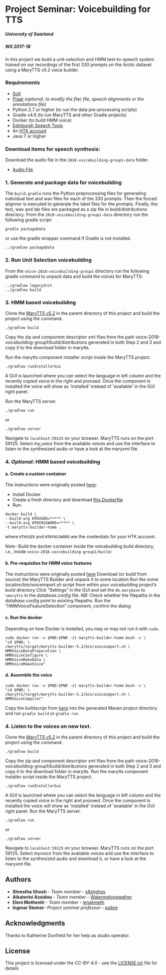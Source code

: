 # Project Seminar: Voicebuilding for TTS
##### University of Saarland 
##### WS 2017-18


In this project we build a unit-selection and HMM text-to-speech system trained on our recordings of the first 330 prompts on the Arctic 
dataset using a MaryTTS v5.2 voice builder. 

### Requirements

- [SoX](http://sox.sourceforge.net/) 
- [Praat](http://www.fon.hum.uva.nl/praat/) (*optional, to modify the flac file, speech alignments or the annotations file*)
- Python 2.7 or higher (to run the data pre-processing scripts)
- Gradle v4.6 (to run MaryTTS and other Gradle projects)
- Docker (to build HMM voice)
- [Edinburgh Speech Tools](http://www.cstr.ed.ac.uk/projects/speech_tools/)
- An [HTK account](http://htk.eng.cam.ac.uk/register.shtml)
- Java 7 or higher 


### Download items for speech synthesis:

Download the audio file in the `2018-voicebuilding-group1-data` folder.
- [Audio File](https://bitbucket.org/lenakmeth/2018-voicebuilding-group1/downloads/2018-voicebuilding-group1-raw-audio.flac) 


### 1. Generate and package data for voicebuilding

The `build.gradle` runs the Python preprocessing files for generating individual text and wav files for each of the 330 prompts. Then the forced alignner
is executed to generate the label files for the prompts. Finally, the text, wav and lab files are packaged as a zip file in build/distributions directory.
From the `2018-voicebuilding-group1-data` directory run the following gradle script:
```
gradle packageData
```
or use the gradle wrapper command if Gradle is not installed.
```
../gradlew packageData
```

### 2. Run Unit Selection voicebuilding

From the `voice-2018-voicebuilding-group1` directory run the following gradle command to unpack data and build the voices for MaryTTS:
```
../gradlew legacyInit
../gradlew build
```


### 3. HMM based voicebuilding

Clone the [MaryTTS v5.2](https://github.com/marytts/marytts) in the parent directory of this project and build the project using the command.
```
./gradlew build
```
Copy the zip and component descriptor xml files from the path voice-2018-voicebuilding-group1/build/distributions generated in 
both Step 2 and 3 and copy it to the download folder in marytts. 

Run the marytts component installer script inside the MaryTTS project.
```
./gradlew runInstallerGui

```
A GUI is launched where you can select the language in left column and the recently copied voice in the right and proceed. Once the component is installed
the voice will show as 'installed' instead of 'available' in the GUI right panel.

Run the MaryTTS server.
```
./gradlew run
```
or
```
./gradlew server
```
Navigate to `localhost:59125` on your browser. MaryTTS runs on the port 59125. Select *my_voice* from the available voices and use the interface to listen to the synthesized audio or have a look at the maryxml file.


### 4. *Optional:* HMM based voicebuilding

#### a. Create a custom container

The instructions were originally posted [here](http://www.coli.uni-saarland.de/~steiner/teaching/2017/winter/voicebuilding/slides/index.html#/hts-voicebuilding-with-docker):
- Install Docker
- Create a fresh directory and download [this Dockerfile](https://raw.githubusercontent.com/psibre/marytts-dockerfiles/master/marytts-builder-hsmm/Dockerfile)
- Run:
```
docker build \
--build-arg HTKUSER=***** \
--build-arg HTKPASSWORD=***** \
-t marytts-builder-hsmm .
```
where `HTKUSER` and `HTKPASSWORD` are the credentials for your HTK account.

*Note-* Build the docker container inside the voicebuilding build directory, *i.e.,* inside `voice-2018-voicebuilding-group1/build/`


#### b. Pre-requisites for HMM voice features

The instructions were originally posted [here](http://www.coli.uni-saarland.de/~steiner/teaching/2017/winter/voicebuilding/slides/index.html#/prepare-for-hts-voicebuilding) 
Download (or build from source) the MaryTTS Builder and unpack it to some location
Run the some location/bin/voiceimport.sh script from within your voicebuilding project’s build directory
Click “Settings” in the GUI and set the `db.marybase` to `\marytts` in the *database.config* file. 
*NB:* Check whether the filepaths in the *database.config* point to exixting filepaths.
Run the “HMMVoiceFeatureSelection” component, confirm the dialog


#### c. Run the docker

Depending on how Docker is installed, you may or may not run it with `sudo`. 
```
sudo docker run -v $PWD:$PWD -it marytts-builder-hsmm bash -c \
"cd $PWD; \
/marytts/target/marytts-builder-5.2/bin/voiceimport.sh \
HMMVoiceDataPreparation \
HMMVoiceConfigure \
HMMVoiceMakeData \
HMMVoiceMakeVoice"
```

#### d. Assemble the voice
```
sudo docker run -v $PWD:$PWD -it marytts-builder-hsmm bash -c \
"cd $PWD; \
/marytts/target/marytts-builder-5.2/bin/voiceimport.sh \
HMMVoiceCompiler"
```

Copy the buildscript from [here](http://www.coli.uni-saarland.de/~steiner/teaching/2017/winter/voicebuilding/slides/index.html#/assemble-the-hts-voice) into the generated Maven project directory and run `gradle build` or `gradle run`.

### 4. Listen to the voices on new text.

Clone the [MaryTTS v5.2](https://github.com/marytts/marytts) in the parent directory of this project and build the project using the command.
```
./gradlew build
```
Copy the zip and component descriptor xml files from the path voice-2018-voicebuilding-group1/build/distributions generated in both Step 2 and 3 and copy it to the download folder in marytts. 
Run the marytts component installer script inside the MaryTTS project.
```
./gradlew runInstallerGui

```
A GUI is launched where you can select the language in left column and the recently copied voice in the right and proceed. Once the component is installed the voice will show as 'installed' instead of 'available' in the GUI right panel.
Run the MaryTTS server.
```
./gradlew run
```
or
```
./gradlew server
```
Navigate to `localhost:59125` on your browser. MaryTTS runs on the port 59125. Select *myvoice* from the available voices and use the interface to listen to the synthesized audio and download it, or have a look at the maryxml file.

## Authors

* **Shrestha Ghosh** - *Team member* - [s8shghos](https://bitbucket.org/s8shghos/)
* **Aikaterini Azoidou** - *Team member* - [Watermelonweather](https://bitbucket.org/Watermelonweather/)
* **Eleni Metheniti** - *Team member* - [lenakmeth](https://bitbucket.org/lenakmeth/)
* **Ingmar Steiner**- *Project seminar professor* - [psibre](https://bitbucket.org/psibre/)

## Acknowledgments

Thanks to Katherine Dunfield for her help as studio operator.

## License

This project is licensed under the CC-BY-4.0 - see the [LICENSE.txt](LICENSE.txt) file for details
